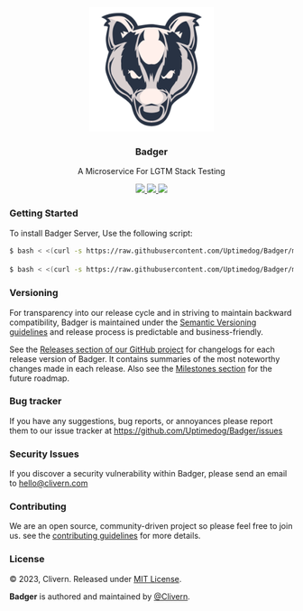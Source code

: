 <p align="center">
    <img alt="Badger Logo" src="/static/logo.png?v=0.3.0" width="220" />
    <h3 align="center">Badger</h3>
    <p align="center">A Microservice For LGTM Stack Testing</p>
    <p align="center">
        <a href="https://github.com/Uptimedog/Badger/actions/workflows/api.yml">
            <img src="https://github.com/Uptimedog/Badger/actions/workflows/api.yml/badge.svg">
        </a>
        <a href="https://github.com/Uptimedog/Badger/releases">
            <img src="https://img.shields.io/badge/Version-v0.3.0-red.svg">
        </a>
        <a href="https://github.com/Uptimedog/Badger/blob/main/LICENSE">
            <img src="https://img.shields.io/badge/LICENSE-MIT-grey.svg">
        </a>
    </p>
</p>


### Getting Started

To install Badger Server, Use the following script:

```zsh
$ bash < <(curl -s https://raw.githubusercontent.com/Uptimedog/Badger/main/deployment/ubuntu/install.sh)

$ bash < <(curl -s https://raw.githubusercontent.com/Uptimedog/Badger/main/deployment/ubuntu/upgrade.sh)
```

### Versioning

For transparency into our release cycle and in striving to maintain backward compatibility, Badger is maintained under the [Semantic Versioning guidelines](https://semver.org/) and release process is predictable and business-friendly.

See the [Releases section of our GitHub project](https://github.com/Uptimedog/Badger/releases) for changelogs for each release version of Badger. It contains summaries of the most noteworthy changes made in each release. Also see the [Milestones section](https://github.com/Uptimedog/Badger/milestones) for the future roadmap.


### Bug tracker

If you have any suggestions, bug reports, or annoyances please report them to our issue tracker at https://github.com/Uptimedog/Badger/issues


### Security Issues

If you discover a security vulnerability within Badger, please send an email to [hello@clivern.com](mailto:hello@clivern.com)


### Contributing

We are an open source, community-driven project so please feel free to join us. see the [contributing guidelines](CONTRIBUTING.md) for more details.


### License

© 2023, Clivern. Released under [MIT License](https://opensource.org/licenses/mit-license.php).

**Badger** is authored and maintained by [@Clivern](http://github.com/Clivern).
